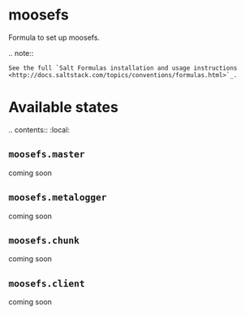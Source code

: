 moosefs
===============

Formula to set up moosefs.

.. note::

    See the full `Salt Formulas installation and usage instructions
    <http://docs.saltstack.com/topics/conventions/formulas.html>`_.

Available states
================

.. contents::
    :local:

``moosefs.master``
-------
coming soon


``moosefs.metalogger``
-------
coming soon


``moosefs.chunk``
-------
coming soon


``moosefs.client``
-------
coming soon
